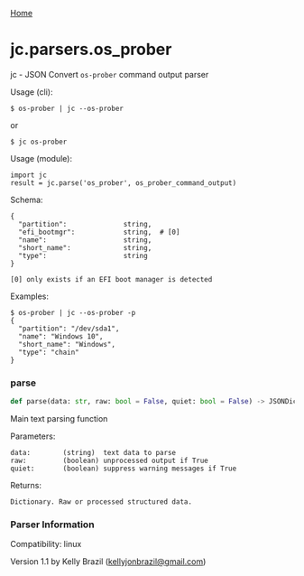 [Home](https://kellyjonbrazil.github.io/jc/)
<a id="jc.parsers.os_prober"></a>

# jc.parsers.os\_prober

jc - JSON Convert `os-prober` command output parser

Usage (cli):

    $ os-prober | jc --os-prober

or

    $ jc os-prober

Usage (module):

    import jc
    result = jc.parse('os_prober', os_prober_command_output)

Schema:

    {
      "partition":              string,
      "efi_bootmgr":            string,  # [0]
      "name":                   string,
      "short_name":             string,
      "type":                   string
    }

    [0] only exists if an EFI boot manager is detected

Examples:

    $ os-prober | jc --os-prober -p
    {
      "partition": "/dev/sda1",
      "name": "Windows 10",
      "short_name": "Windows",
      "type": "chain"
    }

<a id="jc.parsers.os_prober.parse"></a>

### parse

```python
def parse(data: str, raw: bool = False, quiet: bool = False) -> JSONDictType
```

Main text parsing function

Parameters:

    data:        (string)  text data to parse
    raw:         (boolean) unprocessed output if True
    quiet:       (boolean) suppress warning messages if True

Returns:

    Dictionary. Raw or processed structured data.

### Parser Information
Compatibility:  linux

Version 1.1 by Kelly Brazil (kellyjonbrazil@gmail.com)
